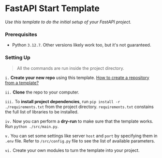 # FastAPI Start Template
_Use this template to do the initial setup of your FastAPI project._

### Prerequisites
- Python `3.12.7`. Other versions likely work too, but it's not guaranteed.

### Setting Up
> All the commands are run inside the project directory.

`i.` **Create your new repo** using this template. [How to create a repository from a template?](https://docs.github.com/en/repositories/creating-and-managing-repositories/creating-a-repository-from-a-template)

`ii.` **Clone** the repo to your computer.

`iii.` To **install project dependencies**, run `pip install -r ./requirements.txt` from the project directory. `requirements.txt` constains the full list of libraries to be installed.

`iv.` Now you can perform a **dry-run** to make sure that the template works. Run `python ./src/main.py`.

`v.` You can set some settings like server `host` and `port` by specifying them in `.env` file. Refer to `/src/config.py` file to see the list of available parameters.

`vi.` Create your own modules to turn the template into your project.

